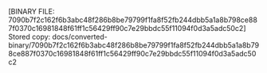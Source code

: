 [BINARY FILE: 7090b7f2c162f6b3abc48f286b8be79799f1fa8f52fb244dbb5a1a8b798ce887f0370c16981848f61ff1c56429ff90c7e29bbdc55f11094f0d3a5adc50c2]
Stored copy: docs/converted-binary/7090b7f2c162f6b3abc48f286b8be79799f1fa8f52fb244dbb5a1a8b798ce887f0370c16981848f61ff1c56429ff90c7e29bbdc55f11094f0d3a5adc50c2

